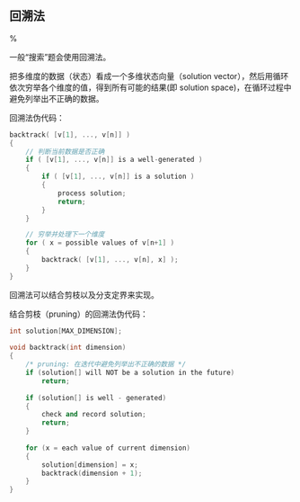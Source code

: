 ## 回溯法

%

一般“搜索”题会使用回溯法。

把多维度的数据（状态）看成一个多维状态向量（solution vector），然后用循环依次穷举各个维度的值，得到所有可能的结果(即 solution space)，在循环过程中避免列举出不正确的数据。

回溯法伪代码：

```cpp
backtrack( [v[1], ..., v[n]] )
{
    // 判断当前数据是否正确
    if ( [v[1], ..., v[n]] is a well-generated ) 
    {
        if ( [v[1], ..., v[n]] is a solution )
        {
            process solution;
            return;
        }
    }

    // 穷举并处理下一个维度
    for ( x = possible values of v[n+1] )
    {
        backtrack( [v[1], ..., v[n], x] );
    }
}
```

回溯法可以结合剪枝以及分支定界来实现。

结合剪枝（pruning）的回溯法伪代码：

```cpp
int solution[MAX_DIMENSION];
 
void backtrack(int dimension)
{
    /* pruning: 在迭代中避免列举出不正确的数据 */
    if (solution[] will NOT be a solution in the future) 
        return;
 
    if (solution[] is well - generated)
    {
        check and record solution;
        return;
    }
 
    for (x = each value of current dimension)
    {
        solution[dimension] = x;
        backtrack(dimension + 1);
    }
}
```
